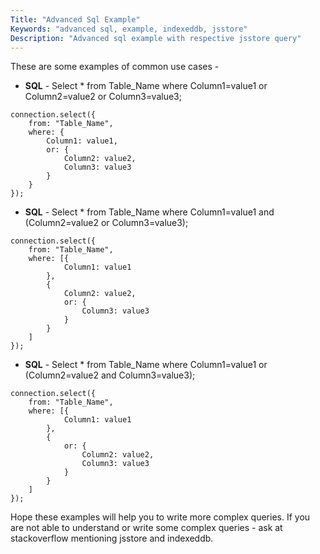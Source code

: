 ```yaml
---
Title: "Advanced Sql Example"
Keywords: "advanced sql, example, indexeddb, jsstore"
Description: "Advanced sql example with respective jsstore query"
---
```


These are some examples of common use cases -

*   **SQL** \- Select * from Table_Name where Column1=value1 or Column2=value2 or Column3=value3;

```
connection.select({
    from: "Table_Name",
    where: {
        Column1: value1,
        or: {
            Column2: value2,
            Column3: value3
        }
    }
});
```
    
*   **SQL** \- Select * from Table_Name where Column1=value1 and (Column2=value2 or Column3=value3);

```
connection.select({
    from: "Table_Name",
    where: [{
            Column1: value1
        },
        {
            Column2: value2,
            or: {
                Column3: value3
            }
        }
    ]
});
```
    
*   **SQL** \- Select * from Table_Name where Column1=value1 or (Column2=value2 and Column3=value3);

```
connection.select({
    from: "Table_Name",
    where: [{
            Column1: value1
        },
        {
            or: {
                Column2: value2,
                Column3: value3
            }
        }
    ]
});
```
    

Hope these examples will help you to write more complex queries. If you are not able to understand or write some complex queries - ask at stackoverflow mentioning jsstore and indexeddb.
